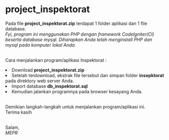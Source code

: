 # project_inspektorat

Pada file <b>project_inspektorat.zip</b> terdapat 1 folder aplikasi dan 1 file database.<br/>
<i>Fyi, program ini menggunakan PHP dengan framework CodeIgniter(CI) beserta database mysql. Diharapkan Anda telah menginstall PHP dan mysql pada komputer lokal Anda.</i><br/><br/>

Cara menjalankan program/aplikasi Inspektorat :<br/>
<li>Download <b>project_inspektorat.zip</b></li>
<li>Setelah terdownload, ekstrak file tersebut dan simpan folder <b>insepktorat</b> pada direktory web server Anda.</li>
<li>Import database <b>db_inspektorat.sql</b></li>
<li>Kemudian jalankan programnya pada browser kesayang Anda.</li><br/>

Demikian langkah-langkah untuk menjalankan program/aplikasi ini.<br/>
Terima kasih<br/><br/>

Salam,<br/>
<i>MEPR</i>
